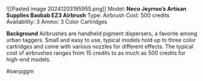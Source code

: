 ![[Pasted image 20241203195955.png]]
Model: **Neco Jeyrroo’s Artisan Supplies Baobab EZ3 Airbrush**
Type: Airbrush
Cost: 500 credits
Availability: 3
Ammo: 3 Color Cartridges

**Background**
Airbrushes are handheld pigment dispersers, a favorite among urban taggers. Small and easy to use, typical models hold up to three color cartridges and come with various nozzles for different effects. The typical cost of airbrushes ranges from 15 credits to as much as 500 credits for high-end models.

#swrpggm 